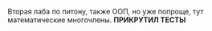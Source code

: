 Вторая лаба по питону, также ООП, но уже попроще, тут математические многочлены.
**ПРИКРУТИЛ ТЕСТЫ**
